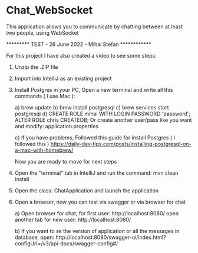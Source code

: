 # Chat_WebSocket
This application allows you to communicate by chatting between at least two people, using WebSocket




********* TEST -  26 June 2022 -  Mihai Stefan ************

For this project I have also created a video to see some steps:



1) Unzip the .ZIP file

2) Import into IntelliJ as an existing project

3) Install Postgres in your PC, Open a new terminal and write all this commands ( I use Mac ):

   a) brew update
   b) brew install postgresql
   c) brew services start postgresql
   d) CREATE ROLE mihai WITH LOGIN PASSWORD 'password';
      ALTER ROLE chris CREATEDB;
      Or create another user/pass like you want and modify: application.properties

   c) If you have problems, Followed this guide for install Postgres  ( I followed this )
       https://daily-dev-tips.com/posts/installing-postgresql-on-a-mac-with-homebrew/

    Now you are ready to move for next steps


3) Open the "terminal" tab in IntelliJ and run the command:
     mvn clean install

5) Open the class: ChatApplication and launch the application

6) Open a browser, now you can test via swagger or via browser for chat

    a) Open browser for chat, for first user: http://localhost:8080/
       open another tab for new user: http://localhost:8080/

    b) If you want to se the version of application or all the messages in database, open:
      http://localhost:8080/swagger-ui/index.html?configUrl=/v3/api-docs/swagger-config#/



